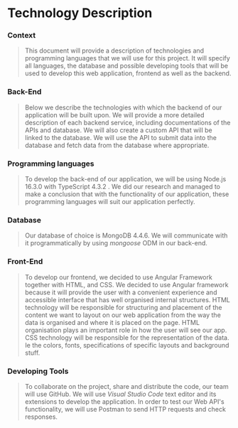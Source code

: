 # Technology Description

### Context
> This document will provide a description of technologies and programming languages that we will use for this project. It will specify all languages, the database and possible developing tools that will be used to develop this web application, frontend as well as the backend.

### Back-End
> Below we describe the technologies with which the backend of our application will be built upon. We will provide a more detailed description of each backend service, including documentations of the APIs and database.  We will also create a custom API that will be linked to the database.  We will use the API to submit data into the database and fetch data from the database where appropriate.

### Programming languages
> To develop the back-end of our application, we will be using Node.js 16.3.0 with TypeScript 4.3.2 . We did our research and managed to make a conclusion that with the functionality of our application, these programming languages will suit our application perfectly.

### Database
> Our database of choice is MongoDB 4.4.6. We will communicate with it programmatically by using *mongoose* ODM in our back-end.

### Front-End
> To develop our frontend, we decided to use Angular Framework together with HTML, and CSS. We decided to use Angular framework because it will provide the user with a convenient experience and accessible interface that has well organised internal structures.
HTML technology will be responsible for structuring and placement of the content we want to layout on our web application from the way the data is organised and where it is placed on the page. HTML organisation plays an important role in how the user will see our app.
CSS technology will be responsible for the representation of the data. Ie the colors, fonts, specifications of specific layouts and background stuff.

### Developing Tools
> To collaborate on the project, share and distribute the code, our team will use GitHub. We will use *Visual Studio Code* text editor and its extensions to develop the application. In order to test our Web API's functionality, we will use Postman to send HTTP requests and check responses.
